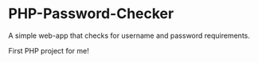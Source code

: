 # PHP-Password-Checker

A simple web-app that checks for username and password requirements.

First PHP project for me!
